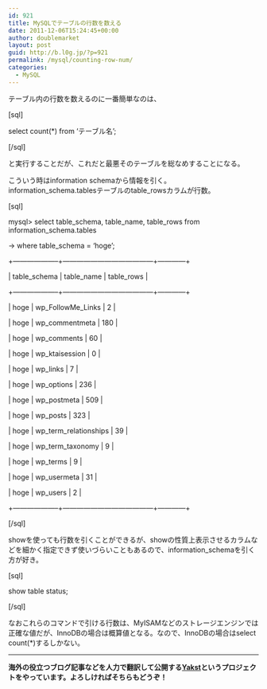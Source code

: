 ```yaml
---
id: 921
title: MySQLでテーブルの行数を数える
date: 2011-12-06T15:24:45+00:00
author: doublemarket
layout: post
guid: http://b.l0g.jp/?p=921
permalink: /mysql/counting-row-num/
categories:
  - MySQL
---
```


テーブル内の行数を数えるのに一番簡単なのは、

[sql]
  
select count(*) from &#8216;テーブル名&#8217;;
  
[/sql]

と実行することだが、これだと最悪そのテーブルを総なめすることになる。
  
こういう時はinformation schemaから情報を引く。information\_schema.tablesテーブルのtable\_rowsカラムが行数。

[sql]
  
mysql> select table\_schema, table\_name, table\_rows from information\_schema.tables
      
-> where table_schema = &#8216;hoge&#8217;;
  
+&#8212;&#8212;&#8212;&#8212;&#8212;&#8212;&#8211;+&#8212;&#8212;&#8212;&#8212;&#8212;&#8212;&#8212;&#8212;&#8212;&#8212;&#8212;&#8212;&#8212;+&#8212;&#8212;&#8212;&#8212;+
  
| table\_schema | table\_name | table_rows |
  
+&#8212;&#8212;&#8212;&#8212;&#8212;&#8212;&#8211;+&#8212;&#8212;&#8212;&#8212;&#8212;&#8212;&#8212;&#8212;&#8212;&#8212;&#8212;&#8212;&#8212;+&#8212;&#8212;&#8212;&#8212;+
  
| hoge | wp\_FollowMe\_Links | 2 |
  
| hoge | wp_commentmeta | 180 |
  
| hoge | wp_comments | 60 |
  
| hoge | wp_ktaisession | 0 |
  
| hoge | wp_links | 7 |
  
| hoge | wp_options | 236 |
  
| hoge | wp_postmeta | 509 |
  
| hoge | wp_posts | 323 |
  
| hoge | wp\_term\_relationships | 39 |
  
| hoge | wp\_term\_taxonomy | 9 |
  
| hoge | wp_terms | 9 |
  
| hoge | wp_usermeta | 31 |
  
| hoge | wp_users | 2 |
  
+&#8212;&#8212;&#8212;&#8212;&#8212;&#8212;&#8211;+&#8212;&#8212;&#8212;&#8212;&#8212;&#8212;&#8212;&#8212;&#8212;&#8212;&#8212;&#8212;&#8212;+&#8212;&#8212;&#8212;&#8212;+
  
[/sql]

showを使っても行数を引くことができるが、showの性質上表示させるカラムなどを細かく指定できず使いづらいこともあるので、information_schemaを引く方が好き。

[sql]
  
show table status;
  
[/sql]

なおこれらのコマンドで引ける行数は、MyISAMなどのストレージエンジンでは正確な値だが、InnoDBの場合は概算値となる。なので、InnoDBの場合はselect count(*)するしかない。

* * *

**海外の役立つブログ記事などを人力で翻訳して公開する[Yakst](https://yakst.com/ja)というプロジェクトをやっています。よろしければそちらもどうぞ！**
